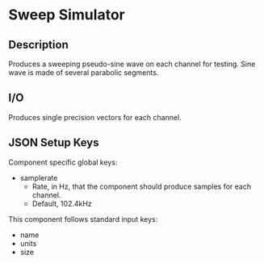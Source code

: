 # Sweep Simulator

## Description

Produces a sweeping pseudo-sine wave on each channel for testing. Sine wave is made of several parabolic segments.

## I/O

Produces single precision vectors for each channel.

## JSON Setup Keys

Component specific global keys:

* samplerate
  * Rate, in Hz, that the component should produce samples for each channel.
  * Default, 102.4kHz

This component follows standard input keys:

* name
* units
* size
